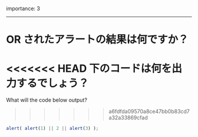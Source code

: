 importance: 3

---

# OR されたアラートの結果は何ですか？

<<<<<<< HEAD
下のコードは何を出力するでしょう？
=======
What will the code below output?
>>>>>>> a6fdfda09570a8ce47bb0b83cd7a32a33869cfad

```js
alert( alert(1) || 2 || alert(3) );
```
